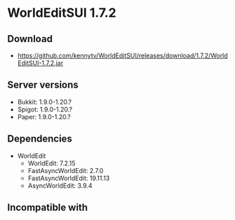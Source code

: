 # WorldEditSUI 1.7.2

## Download
- https://github.com/kennytv/WorldEditSUI/releases/download/1.7.2/WorldEditSUI-1.7.2.jar

## Server versions
- Bukkit: 1.9.0-1.20.?
- Spigot: 1.9.0-1.20.?
- Paper: 1.9.0-1.20.?

## Dependencies
- WorldEdit
  - WorldEdit: 7.2.15
  - FastAsyncWorldEdit: 2.7.0
  - FastAsyncWorldEdit: 19.11.13
  - AsyncWorldEdit: 3.9.4

## Incompatible with